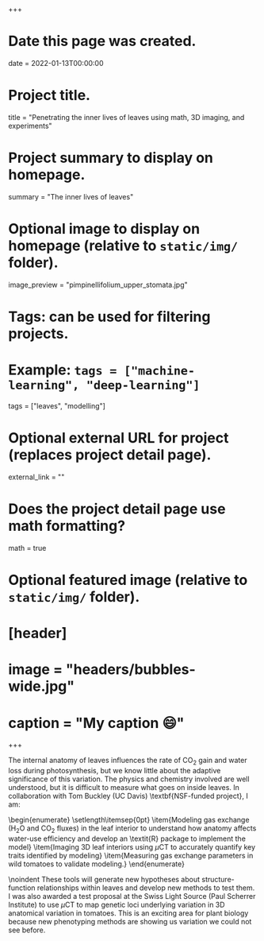 +++
# Date this page was created.
date = 2022-01-13T00:00:00

# Project title.
title = "Penetrating the inner lives of leaves using math, 3D imaging, and experiments"

# Project summary to display on homepage.
summary = "The inner lives of leaves"

# Optional image to display on homepage (relative to `static/img/` folder).
image_preview = "pimpinellifolium_upper_stomata.jpg"

# Tags: can be used for filtering projects.
# Example: `tags = ["machine-learning", "deep-learning"]`
tags = ["leaves", "modelling"]

# Optional external URL for project (replaces project detail page).
external_link = ""

# Does the project detail page use math formatting?
math = true

# Optional featured image (relative to `static/img/` folder).
# [header]
# image = "headers/bubbles-wide.jpg"
# caption = "My caption :smile:"

+++

The internal anatomy of leaves influences the rate of CO$_2$ gain and water loss during photosynthesis, but we know little about the adaptive significance of this variation. The physics and chemistry involved are well understood, but it is difficult to measure what goes on inside leaves. In collaboration with Tom Buckley (UC Davis) \textbf{NSF-funded project}, I am:

\begin{enumerate}
	  \setlength\itemsep{0pt}
	\item{Modeling gas exchange (H$_2$O and CO$_2$ fluxes) in the leaf interior to understand how anatomy affects water-use efficiency and develop an \textit{R} package to implement the model}
	\item{Imaging 3D leaf interiors using $\mu$CT to accurately quantify key traits identified by modeling}
	\item{Measuring gas exchange parameters in wild tomatoes to validate modeling.}
\end{enumerate}

\noindent These tools will generate new hypotheses about structure-function relationships within leaves and develop new methods to test them. I was also awarded a test proposal at the Swiss Light Source (Paul Scherrer Institute) to use $\mu$CT to map genetic loci underlying variation in 3D anatomical variation in tomatoes. This is an exciting area for plant biology because new phenotyping methods are showing us variation we could not see before.
